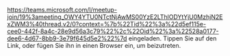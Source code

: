 https://teams.microsoft.com/l/meetup-join/19%3ameeting_OWY4YTU0NTctNjAwMS00YzE2LThlODYtYjU0MzhjN2ExZWM3%40thread.v2/0?context=%7b%22Tid%22%3a%22d5ef115e-cee0-442f-8a4c-28e9d56a3c79%22%2c%22Oid%22%3a%22528a0177-dee6-4d67-8bb9-3e79f645d5e2%22%7d
 eingeladen. Tippen Sie auf den Link, oder fügen Sie ihn in einen Browser ein, um beizutreten.